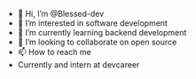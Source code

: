 - 👋 Hi, I’m @Blessed-dev
- 👀 I’m interested in software development 
- 🌱 I’m currently learning backend development
- 💞️ I’m looking to collaborate on open source
- 📫 How to reach me 
- Currently and intern at devcareer
<!---
Blessed-dev/Blessed-dev is a ✨ special ✨ repository because its `README.md` (this file) appears on your GitHub profile.
You can click the Preview link to take a look at your changes.
--->
